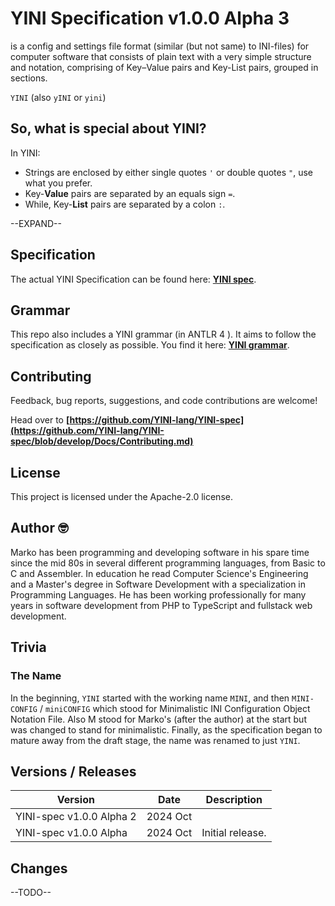 # YINI Specification v1.0.0 Alpha 3

is a config and settings file format (similar (but not same) to INI-files) for computer software that consists of plain text with a very simple structure and notation, comprising of Key–Value pairs and Key-List pairs, grouped in sections.

`YINI` (also `yINI` or `yini`)
## So, what is special about YINI?
In YINI:
- Strings are enclosed by either single quotes `'` or double quotes `"`, use what you prefer.
- Key-**Value** pairs are separated by an equals sign `=`.
- While, Key-**List** pairs are separated by a colon `:`.
  
--EXPAND--

## Specification
The actual YINI Specification can be found here: **[YINI spec](<./YINI-Specification.md>)**.

## Grammar
This repo also includes a YINI grammar (in ANTLR 4 ). It aims to follow the specification as closely as possible. You find it here: **[YINI grammar](<./Grammar-ANTLR4/yini.g4>)**.

## Contributing
Feedback, bug reports, suggestions, and code contributions are welcome!

Head over to **[https://github.com/YINI-lang/YINI-spec](https://github.com/YINI-lang/YINI-spec/blob/develop/Docs/Contributing.md)**

## License
This project is licensed under the Apache-2.0 license.

## Author 🤓
Marko has been programming and developing software in his spare time since the mid 80s in several different programming languages, from Basic to C and Assembler. In education he read Computer Science's Engineering and a Master's degree in Software Development with a specialization in Programming Languages. He has been working professionally for many years in software development from PHP to TypeScript and fullstack web development.

## Trivia
### The Name
In the beginning, `YINI` started with the working name `MINI`, and then `MINI-CONFIG` / `miniCONFIG` which stood for Minimalistic INI Configuration Object Notation File. Also M stood for Marko's (after the author) at the start but was changed to stand for minimalistic. Finally, as the specification began to mature away from the draft stage, the name was renamed to just `YINI`.

## Versions / Releases

| Version                  | Date     | Description |
|--------------------------|----------|-------------|
| YINI-spec v1.0.0 Alpha 2 | 2024 Oct | 
| YINI-spec v1.0.0 Alpha   | 2024 Oct | Initial release.

## Changes
--TODO--
